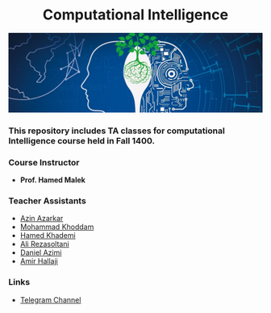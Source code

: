 <h1 align='center'>
Computational Intelligence
</h1>

<div align='center'>
      <img src='icons/ci.jpg' />
</div>

### This repository includes TA classes for computational Intelligence course held in Fall 1400.

### Course Instructor
- **Prof. Hamed Malek**

### Teacher Assistants
- [Azin Azarkar](https://github.com/azinazarkar)
- [Mohammad Khoddam](https://github.com/mkh2097)
- [Hamed Khademi](https://github.com/hamedkhaledi)
- [Ali Rezasoltani](https://github.com/AliRezasoltani1)
- [Daniel Azimi](https://github.com/Danny1379)
- [Amir Hallaji](https://amirhallaji.com)

### Links
- [Telegram Channel](https://t.me/ci_fall1400)